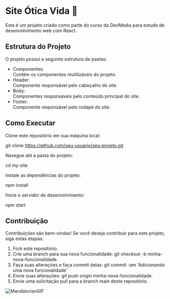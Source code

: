 # Site Ótica Vida 🤖
 Este é um projeto criado como parte do curso da DevMedia para estudo de desenvolvimento web com React.

## Estrutura do Projeto
O projeto possui a seguinte estrutura de pastas:

<ul>
  <li>Componentes:</li>Contém os componentes reutilizáveis do projeto.
  <li>Header:</li> Componente responsável pelo cabeçalho do site.
  <li>Body:</li> Componentes responsáveis pelo conteúdo principal do site.
  <li>Footer:</li> Componente responsável pelo rodapé do site.
</ul>

## Como Executar

Clone este repositório em sua máquina local:

git clone https://github.com/seu-usuario/seu-projeto.git

Navegue até a pasta do projeto:

cd my-site

Instale as dependências do projeto:

npm install

Inicie o servidor de desenvolvimento:

npm start


## Contribuição

Contribuições são bem-vindas! Se você deseja contribuir para este projeto, siga estas etapas:
<ol>
<li>Fork este repositório.</li>
<li>Crie uma branch para sua nova funcionalidade: git checkout -b minha-nova-funcionalidade.</li>
<li>Faça suas alterações e faça commit delas: git commit -am 'Adicionando uma nova funcionalidade'</li>
<li>Envie suas alterações: git push origin minha-nova-funcionalidade.</li>
<li>Envie uma solicitação pull para a branch main deste repositório.</li>
</ol>


![MandalorianGIF](https://github.com/ErikaMendes89/Meu-primeiro-projeto-react/assets/95776659/8352eb3a-c4a7-4c97-a769-2406b2c59c9d)

